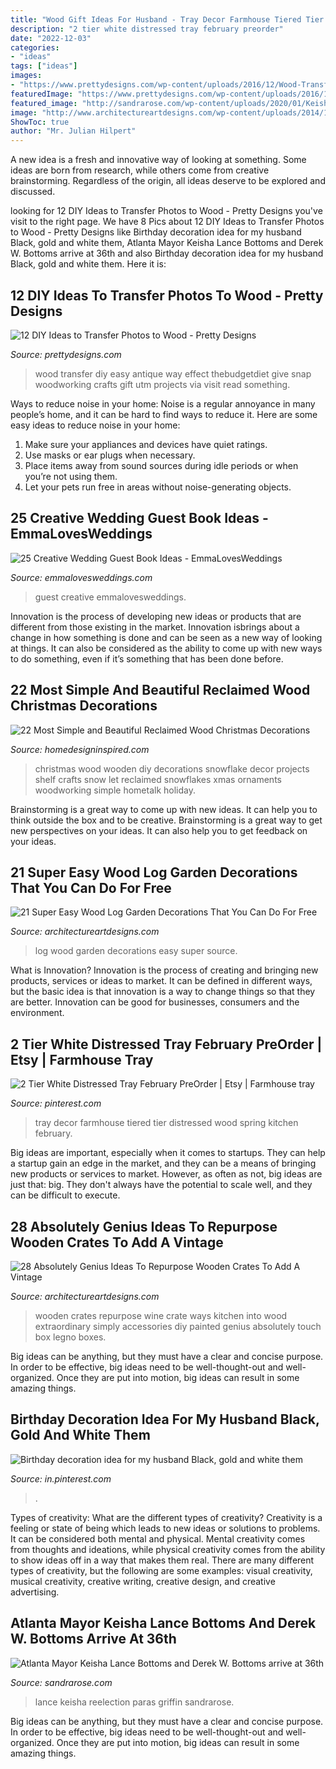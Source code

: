 ```yaml
---
title: "Wood Gift Ideas For Husband - Tray Decor Farmhouse Tiered Tier Distressed Wood Spring Kitchen February"
description: "2 tier white distressed tray february preorder"
date: "2022-12-03"
categories:
- "ideas"
tags: ["ideas"]
images:
- "https://www.prettydesigns.com/wp-content/uploads/2016/12/Wood-Transfer-Pictures.jpg"
featuredImage: "https://www.prettydesigns.com/wp-content/uploads/2016/12/Wood-Transfer-Pictures.jpg"
featured_image: "http://sandrarose.com/wp-content/uploads/2020/01/Keisha-Lance-Bottoms-Derek-W.-Bottoms-GettyImages-650x879.jpg"
image: "http://www.architectureartdesigns.com/wp-content/uploads/2014/12/2211.jpg"
ShowToc: true
author: "Mr. Julian Hilpert"
---
```



A new idea is a fresh and innovative way of looking at something. Some ideas are born from research, while others come from creative brainstorming. Regardless of the origin, all ideas deserve to be explored and discussed.

	

		
looking for 12 DIY Ideas to Transfer Photos to Wood - Pretty Designs you've visit to the right page. We have 8 Pics about 12 DIY Ideas to Transfer Photos to Wood - Pretty Designs like Birthday decoration idea for my husband Black, gold and white them, Atlanta Mayor Keisha Lance Bottoms and Derek W. Bottoms arrive at 36th and also Birthday decoration idea for my husband Black, gold and white them. Here it is:
		
    
## 12 DIY Ideas To Transfer Photos To Wood - Pretty Designs

<img loading=lazy src="https://www.prettydesigns.com/wp-content/uploads/2016/12/Wood-Transfer-Pictures.jpg" onerror="this.onerror=null;this.src='https://tse3.mm.bing.net/th?id=OIP.rvEkgFoOdAtuC3JHAF2UhwHaLH&amp;pid=15.1';" alt="12 DIY Ideas to Transfer Photos to Wood - Pretty Designs">

_Source: prettydesigns.com_

>wood transfer diy easy antique way effect thebudgetdiet give snap woodworking crafts gift utm projects via visit read something. 

	

Ways to reduce noise in your home:
Noise is a regular annoyance in many people’s home, and it can be hard to find ways to reduce it. Here are some easy ideas to reduce noise in your home:
1. Make sure your appliances and devices have quiet ratings.
2. Use masks or ear plugs when necessary.
3. Place items away from sound sources during idle periods or when you’re not using them.
4. Let your pets run free in areas without noise-generating objects.

    
## 25 Creative Wedding Guest Book Ideas - EmmaLovesWeddings

<img loading=lazy src="http://emmalovesweddings.com/wp-content/uploads/2018/01/wishing-stones-wedding-guest-book-ideas.jpg" onerror="this.onerror=null;this.src='https://tse4.mm.bing.net/th?id=OIP.sqMoQSg5LjhfKxeevO8gaAHaUR&amp;pid=15.1';" alt="25 Creative Wedding Guest Book Ideas - EmmaLovesWeddings">

_Source: emmalovesweddings.com_

>guest creative emmalovesweddings. 

	

Innovation is the process of developing new ideas or products that are different from those existing in the market. Innovation isbrings about a change in how something is done and can be seen as a new way of looking at things. It can also be considered as the ability to come up with new ways to do something, even if it’s something that has been done before.

    
## 22 Most Simple And Beautiful Reclaimed Wood Christmas Decorations

<img loading=lazy src="http://www.homedesigninspired.com/wp-content/uploads/2017/11/03-diy-wooden-snowflake-shelf-reclaimed-wood-christmas.jpg" onerror="this.onerror=null;this.src='https://tse3.mm.bing.net/th?id=OIP.jG7NcZAJi6c5GzVYJe577QHaJ4&amp;pid=15.1';" alt="22 Most Simple and Beautiful Reclaimed Wood Christmas Decorations">

_Source: homedesigninspired.com_

>christmas wood wooden diy decorations snowflake decor projects shelf crafts snow let reclaimed snowflakes xmas ornaments woodworking simple hometalk holiday. 

	

Brainstorming is a great way to come up with new ideas. It can help you to think outside the box and to be creative. Brainstorming is a great way to get new perspectives on your ideas. It can also help you to get feedback on your ideas.

    
## 21 Super Easy Wood Log Garden Decorations That You Can Do For Free

<img loading=lazy src="http://www.architectureartdesigns.com/wp-content/uploads/2018/03/10-4.jpg" onerror="this.onerror=null;this.src='https://tse2.mm.bing.net/th?id=OIP.D8J5I9cWwWIUXtR6Ome3AgHaJ4&amp;pid=15.1';" alt="21 Super Easy Wood Log Garden Decorations That You Can Do For Free">

_Source: architectureartdesigns.com_

>log wood garden decorations easy super source. 

	

What is Innovation?
Innovation is the process of creating and bringing new products, services or ideas to market. It can be defined in different ways, but the basic idea is that innovation is a way to change things so that they are better. Innovation can be good for businesses, consumers and the environment.

    
## 2 Tier White Distressed Tray February PreOrder | Etsy | Farmhouse Tray

<img loading=lazy src="https://i.pinimg.com/736x/f2/fa/02/f2fa028cc5e7ba4dc4cbc16e3e1ee925.jpg" onerror="this.onerror=null;this.src='https://tse4.mm.bing.net/th?id=OIP.twn-gRW2ISdKsVQTbFcVtQHaJ3&amp;pid=15.1';" alt="2 Tier White Distressed Tray February PreOrder | Etsy | Farmhouse tray">

_Source: pinterest.com_

>tray decor farmhouse tiered tier distressed wood spring kitchen february. 

	

Big ideas are important, especially when it comes to startups. They can help a startup gain an edge in the market, and they can be a means of bringing new products or services to market. However, as often as not, big ideas are just that: big. They don't always have the potential to scale well, and they can be difficult to execute.

    
## 28 Absolutely Genius Ideas To Repurpose Wooden Crates To Add A Vintage

<img loading=lazy src="http://www.architectureartdesigns.com/wp-content/uploads/2014/12/2211.jpg" onerror="this.onerror=null;this.src='https://tse1.mm.bing.net/th?id=OIP.BxPHDqPbBfH9mvH3e1FEywHaJ4&amp;pid=15.1';" alt="28 Absolutely Genius Ideas To Repurpose Wooden Crates To Add A Vintage">

_Source: architectureartdesigns.com_

>wooden crates repurpose wine crate ways kitchen into wood extraordinary simply accessories diy painted genius absolutely touch box legno boxes. 

	

Big ideas can be anything, but they must have a clear and concise purpose. In order to be effective, big ideas need to be well-thought-out and well-organized. Once they are put into motion, big ideas can result in some amazing things.

    
## Birthday Decoration Idea For My Husband Black, Gold And White Them

<img loading=lazy src="https://i.pinimg.com/736x/ee/d3/e6/eed3e6a18a51ae6ef93db22267e77cc1.jpg" onerror="this.onerror=null;this.src='https://tse4.mm.bing.net/th?id=OIP.I0dTuo-Qv7IBu03O_q-MQgHaJ3&amp;pid=15.1';" alt="Birthday decoration idea for my husband Black, gold and white them">

_Source: in.pinterest.com_

>. 

	

Types of creativity: What are the different types of creativity?
Creativity is a feeling or state of being which leads to new ideas or solutions to problems. It can be considered both mental and physical. Mental creativity comes from thoughts and ideations, while physical creativity comes from the ability to show ideas off in a way that makes them real. There are many different types of creativity, but the following are some examples: visual creativity, musical creativity, creative writing, creative design, and creative advertising.

    
## Atlanta Mayor Keisha Lance Bottoms And Derek W. Bottoms Arrive At 36th

<img loading=lazy src="http://sandrarose.com/wp-content/uploads/2020/01/Keisha-Lance-Bottoms-Derek-W.-Bottoms-GettyImages-650x879.jpg" onerror="this.onerror=null;this.src='https://tse4.mm.bing.net/th?id=OIP.s2lVDdba29zY0yrinIMgigHaKA&amp;pid=15.1';" alt="Atlanta Mayor Keisha Lance Bottoms and Derek W. Bottoms arrive at 36th">

_Source: sandrarose.com_

>lance keisha reelection paras griffin sandrarose. 

	

Big ideas can be anything, but they must have a clear and concise purpose. In order to be effective, big ideas need to be well-thought-out and well-organized. Once they are put into motion, big ideas can result in some amazing things.

